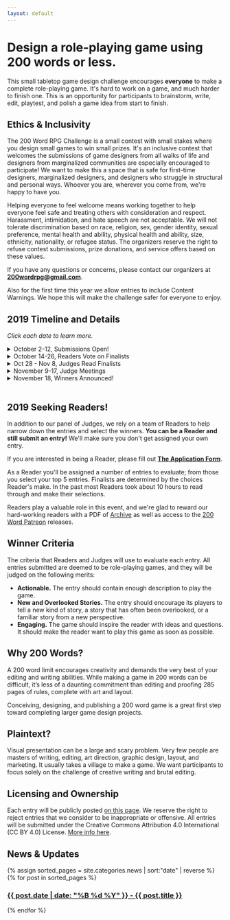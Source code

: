 ```yaml
---
layout: default
---
```


# Design a role-playing game using 200 words or less.

This small tabletop game design challenge encourages **everyone** to make a complete role-playing game. It's hard to work on a game, and much harder to finish one. This is an opportunity for participants to brainstorm, write, edit, playtest, and polish a game idea from start to finish.

## Ethics & Inclusivity

The 200 Word RPG Challenge is a small contest with small stakes where you design small games to win small prizes. It's an inclusive contest that welcomes the submissions of game designers from all walks of life and designers from marginalized communities are especially encouraged to participate! We want to make this a space that is safe for first-time designers, marginalized designers, and designers who struggle in structural and personal ways. Whoever you are, wherever you come from, we're happy to have you.

Helping everyone to feel welcome means working together to help everyone feel safe and treating others with consideration and respect. Harassment, intimidation, and hate speech are not acceptable. We will not tolerate discrimination based on race, religion, sex, gender identity, sexual preference, mental health and ability, physical health and ability, size, ethnicity, nationality, or refugee status. The organizers reserve the right to refuse contest submissions, prize donations, and service offers based on these values. 

If you have any questions or concerns, please contact our organizers at **200wordrpg@gmail.com**.

Also for the first time this year we allow entries to include Content Warnings. We hope this will make the challenge safer for everyone to enjoy.

## 2019 Timeline and Details

_Click each date to learn more._

<details>
  <summary>October 2-12, Submissions Open!</summary>
  <p>Participants will be able to submit one entry between October 2nd, 8:00am EST until October 12, 11:59pm EST.</p>
  <p>Entries may not exceed 200 words. Judges will use the <a href="/wordcount">Site Wordcounter</a>. Anything above 200 words will be immediately disqualified. <strong>The title, author name, and so on, will NOT count towards that limit.</strong></p>
</details>
<details>
  <summary>October 14-26, Readers Vote on Finalists</summary>
  <p>The entries are split up and assigned to different <a href="/readers">Readers</a>. Every entry will be read by <strong>at least</strong> 2 different Readers. Their top choies will become the Finalists.</p>
  <p> <strong>As a new feature this year</strong>, every entry that is selected by a Reader will also receive some constructive feedback on their entry. We hope this will add more value to the challenge!</p>
  <p>The top choice from each Reader earns 5 points, and the next earns 4 points, and so on. It's better to be #3 on two Reader choices than best of a single Reader. The top 50 or so entries with the most points will be the Finalists.</p>
</details>
<details>
  <summary>Oct 28 - Nov 8, Judges Read Finalists</summary>
  <p>All of the <a href="/judges">Judges</a> will read through ALL of the finalists.</p>
  <p>Each judge will select their own <strong>Spotlight Award</strong> to be given out to any entry they choose. It could be anything from "Best Action" to "Funniest". These Spotlight awards are completely seperate from the three Winners.</P>
</details>
<details>
  <summary>November 9-17, Judge Meetings</summary>
  <p>The Judges will attend two online meetings to discuss and select the top three Winners.</p>
</details>
<details>
  <summary>November 18, Winners Announced!</summary>
  <p>The three Winners will be announced, and the prizes awarded.</p>
</details>

<br/>
 
## 2019 Seeking Readers!

In addition to our panel of Judges, we rely on a team of Readers to help narrow down the entries and select the winners. **You can be a Reader and still submit an entry!** We'll make sure you don't get assigned your own entry.

If you are interested in being a Reader, please fill out **[The Application Form](https://docs.google.com/forms/d/e/1FAIpQLSc4o6DSVXGE35JYl6RTIe_gRkGpzUfxxJIuZy7x3rC1KVVa5w/viewform?usp=sf_link)**.

As a Reader you'll be assigned a number of entries to evaluate; from those you select your top 5 entries. Finalists are determined by the choices Reader's make. In the past most Readers took about 10 hours to read through and make their selections.

Readers play a valuable role in this event, and we're glad to reward our hard-working readers with a PDF of [Archive](https://www.drivethrurpg.com/product/214950/Archive-Historical-People-Places-and-Events-for-RPGs) as well as access to the [200 Word Patreon](https://www.patreon.com/davidschirduan) releases.

## Winner Criteria
The criteria that Readers and Judges will use to evaluate each entry. All entries submitted are deemed to be role-playing games, and they will be judged on the following merits:

 - **Actionable.** The entry should contain enough description to play the game.
 - **New and Overlooked Stories.** The entry should encourage its players to tell a new kind of story, a story that has often been overlooked, or a familiar story from a new perspective.
 - **Engaging.** The game should inspire the reader with ideas and questions. It should make the reader want to play this game as soon as possible.

## Why 200 Words?

A 200 word limit encourages creativity and demands the very best of your editing and writing abilities. While making a game in 200 words can be difficult, it’s less of a daunting commitment than editing and proofing 285 pages of rules, complete with art and layout.

Conceiving, designing, and publishing a 200 word game is a great first step toward completing larger game design projects.

## Plaintext?

Visual presentation can be a large and scary problem. Very few people are masters of writing, editing, art direction, graphic design, layout, and marketing. It usually takes a village to make a game. We want participants to focus solely on the challenge of creative writing and brutal editing.

## Licensing and Ownership
Each entry will be publicly posted [on this page]({{site.baseurl}}/2019entries). We reserve the right to reject entries that we consider to be inappropriate or offensive. All entries will be submitted under the Creative Commons Attribution 4.0 International (CC BY 4.0) License. [More info here]({{site.baseurl}}/licensing).

## News & Updates

<p>
{% assign sorted_pages = site.categories.news | sort:"date" | reverse %}
  {% for post in sorted_pages %}
      <h3><strong><a href="{{ post.url }}">
        {{ post.date | date: "%B %d %Y" }} - {{ post.title }}
      </a></strong></h3>
  {% endfor %}
</p>